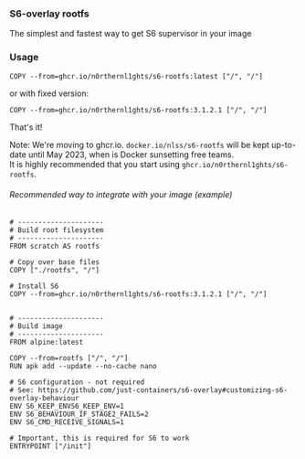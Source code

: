 ### S6-overlay rootfs

The simplest and fastest way to get S6 supervisor in your image

### Usage
```Docker
COPY --from=ghcr.io/n0rthernl1ghts/s6-rootfs:latest ["/", "/"]
```
or with fixed version:
```Docker
COPY --from=ghcr.io/n0rthernl1ghts/s6-rootfs:3.1.2.1 ["/", "/"]
```

That's it!

Note: We're moving to ghcr.io. `docker.io/nlss/s6-rootfs` will be kept up-to-date until May 2023, when is Docker sunsetting free teams.<br/>
It is highly recommended that you start using `ghcr.io/n0rthernl1ghts/s6-rootfs`.

###### Recommended way to integrate with your image (example)
```Docker
# ---------------------
# Build root filesystem
# ---------------------
FROM scratch AS rootfs

# Copy over base files
COPY ["./rootfs", "/"]

# Install S6
COPY --from=ghcr.io/n0rthernl1ghts/s6-rootfs:3.1.2.1 ["/", "/"]


# ---------------------
# Build image
# ---------------------
FROM alpine:latest

COPY --from=rootfs ["/", "/"]
RUN apk add --update --no-cache nano

# S6 configuration - not required
# See: https://github.com/just-containers/s6-overlay#customizing-s6-overlay-behaviour
ENV S6_KEEP_ENVS6_KEEP_ENV=1
ENV S6_BEHAVIOUR_IF_STAGE2_FAILS=2
ENV S6_CMD_RECEIVE_SIGNALS=1

# Important, this is required for S6 to work
ENTRYPOINT ["/init"]
```
